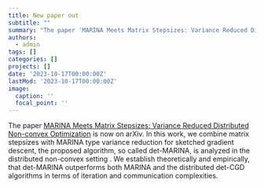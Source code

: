 ```yaml
---
title: New paper out
subtitle: ""
summary: "The paper 'MARINA Meets Matrix Stepsizes: Variance Reduced Distributed Non-convex Optimization' is now on arXiv"
authors:
  - admin
tags: []
categories: []
projects: []
date: '2023-10-17T00:00:00Z'
lastMod: '2023-10-17T00:00:00Z'
image:
  caption: ''
  focal_point: ''
---
```


The paper [MARINA Meets Matrix Stepsizes: Variance Reduced Distributed Non-convex Optimization](https://arxiv.org/abs/2310.04614) is now on arXiv. In this work, we combine matrix stepsizes with MARINA type variance reduction for sketched gradient descent, the proposed algorithm, so called det-MARINA, is analyzed in the distributed non-convex setting . We establish theoretically and empirically, that det-MARINA outperforms both MARINA and the distributed det-CGD algorithms in terms of iteration and communication complexities.
